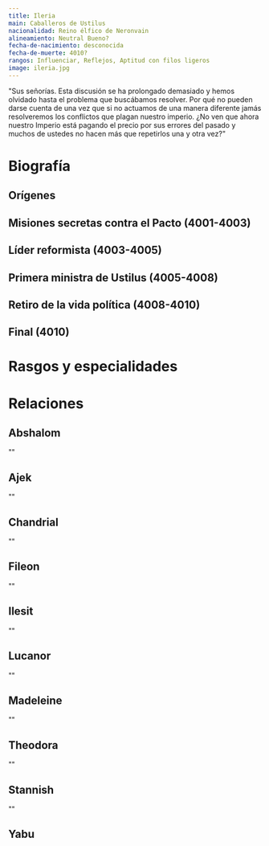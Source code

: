 ```yaml
---
title: Ileria
main: Caballeros de Ustilus
nacionalidad: Reino élfico de Neronvain
alineamiento: Neutral Bueno?
fecha-de-nacimiento: desconocida
fecha-de-muerte: 4010?
rangos: Influenciar, Reflejos, Aptitud con filos ligeros
image: ileria.jpg
---
```


"Sus señorías. Esta discusión se ha prolongado demasiado y hemos olvidado hasta el problema que buscábamos resolver. Por qué no pueden darse cuenta de una vez que si no actuamos de una manera diferente jamás resolveremos los conflictos que plagan nuestro imperio. ¿No ven que ahora nuestro Imperio está pagando el precio por sus errores del pasado y muchos de ustedes no hacen más que repetirlos una y otra vez?"

# Biografía

## Orígenes



## Misiones secretas contra el Pacto (4001-4003)



## Líder reformista (4003-4005)



## Primera ministra de Ustilus (4005-4008)



## Retiro de la vida política (4008-4010)



## Final (4010)



# Rasgos y especialidades



# Relaciones

## Abshalom

""

## Ajek

""

## Chandrial

""

## Fileon

""

## Ilesit

""

## Lucanor

""

## Madeleine

""

## Theodora

""

## Stannish

""

## Yabu
